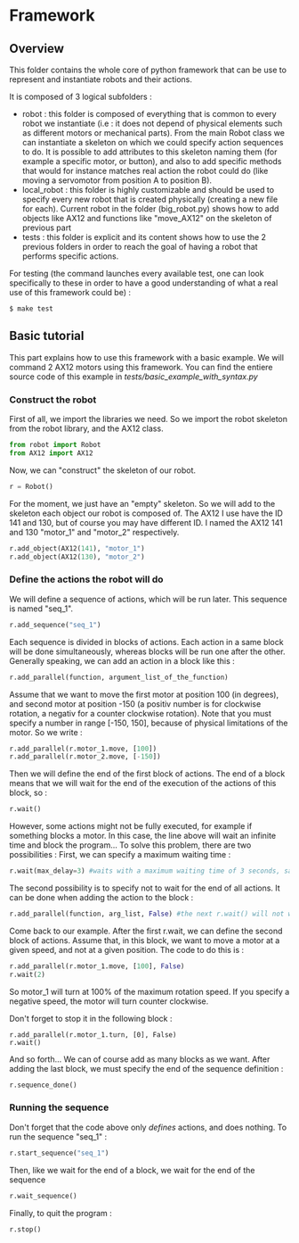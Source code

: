 # Framework

## Overview 

This folder contains the whole core of python framework that can be use to represent and instantiate robots and their actions.

It is composed of 3 logical subfolders :
- robot : this folder is composed of everything that is common to every robot we instantiate (i.e : it does not depend of physical elements such as different motors or mechanical parts).
From the main Robot class we can instantiate a skeleton on which we could specify action sequences to do. It is possible to add attributes to this skeleton naming them (for example a specific motor, or button),
and also to add specific methods that would for instance matches real action the robot could do (like moving a servomotor from position A to position B).
- local_robot : this folder is highly customizable and should be used to specify every new robot that is created physically (creating a new file for each). Current robot in the folder (big_robot.py) shows how
to add objects like AX12 and functions like "move_AX12" on the skeleton of previous part
- tests : this folder is explicit and its content shows how to use the 2 previous folders in order to reach the goal of having a robot that performs specific actions.


For testing (the command launches every available test, one can look specifically to these in order to have a good understanding of what a real use of this framework could be) :

```
$ make test
```


## Basic tutorial

This part explains how to use this framework with a basic example. We will command 2 AX12 motors using this framework.
You can find the entiere source code of this example in *tests/basic_example_with_syntax.py*


### Construct the robot

First of all, we import the libraries we need. So we import the robot skeleton from the robot library, and the AX12 class.
```python
from robot import Robot
from AX12 import AX12
```

Now, we can "construct" the skeleton of our robot. 
```python
r = Robot()
```

For the moment, we just have an "empty" skeleton. So we will add to the skeleton each object our robot is composed of. The AX12 I use have the ID 141 and 130, but of course you may have different ID. I named the AX12 141 and 130 "motor_1" and "motor_2" respectively.
```python
r.add_object(AX12(141), "motor_1")
r.add_object(AX12(130), "motor_2")
```

### Define the actions the robot will do

We will define a sequence of actions, which will be run later. This sequence is named "seq_1".
```python
r.add_sequence("seq_1")
```

Each sequence is divided in blocks of actions. Each action in a same block will be done simultaneously, whereas blocks will be run one after the other. Generally speaking, we can add an action in a block like this :
```python
r.add_parallel(function, argument_list_of_the_function)
```

Assume that we want to move the first motor at position 100 (in degrees), and second motor at position -150 (a positiv number is for clockwise rotation, a negativ for a counter clockwise rotation). Note that you must specify a number in range [-150, 150], because of physical limitations of the motor. So we write :
```python
r.add_parallel(r.motor_1.move, [100])
r.add_parallel(r.motor_2.move, [-150])
```

Then we will define the end of the first block of actions. The end of a block means that we will wait for the end of the execution of the actions of this block, so :
```python
r.wait()
```

However, some actions might not be fully executed, for example if something blocks a motor. In this case, the line above will wait an infinite time and block the program... To solve this problem, there are two possibilities :
First, we can specify a maximum waiting time :
```python
r.wait(max_delay=3) #waits with a maximum waiting time of 3 seconds, safer than r.wait()
```

The second possibility is to specify not to wait for the end of all actions. It can be done when adding the action to the block : 
```python
r.add_parallel(function, arg_list, False) #the next r.wait() will not wait for the end of this action
```

Come back to our example. After the first r.wait, we can define the second block of actions. Assume that, in this block, we want to move a motor at a given speed, and not at a given position. The code to do this is :
```python
r.add_parallel(r.motor_1.move, [100], False)
r.wait(2)
``` 

So motor_1 will turn at 100% of the maximum rotation speed. If you specify a negative speed, the motor will turn counter clockwise.

Don't forget to stop it in the following block :
```
r.add_parallel(r.motor_1.turn, [0], False)
r.wait()
```

And so forth... We can of course add as many blocks as we want. After adding the last block, we must specify the end of the sequence definition :
```python
r.sequence_done()
```


### Running the sequence 
Don't forget that the code above only *defines* actions, and does nothing. To run the sequence "seq_1" :
```python
r.start_sequence("seq_1")
```

Then, like we wait for the end of a block, we wait for the end of the sequence
```python 
r.wait_sequence()
```

Finally, to quit the program :
```python
r.stop()
```




 
 